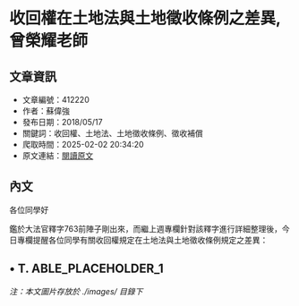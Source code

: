 # 收回權在土地法與土地徵收條例之差異,曾榮耀老師

## 文章資訊
- 文章編號：412220
- 作者：蘇偉強
- 發布日期：2018/05/17
- 關鍵詞：收回權、土地法、土地徵收條例、徵收補償
- 爬取時間：2025-02-02 20:34:20
- 原文連結：[閱讀原文](https://real-estate.get.com.tw/Columns/detail.aspx?no=412220)

## 內文
各位同學好

鑑於大法官釋字763前陣子剛出來，而繼上週專欄針對該釋字進行詳細整理後，今日專欄提醒各位同學有關收回權規定在土地法與土地徵收條例規定之差異：

• T. ABLE_PLACEHOLDER_1
---
*注：本文圖片存放於 ./images/ 目錄下*
